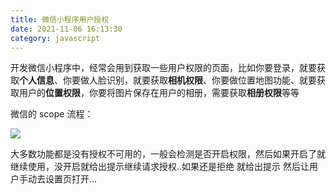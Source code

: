```yaml
---
title: 微信小程序用户授权
date: 2021-11-06 16:13:30
category: javascript
---
```


开发微信小程序中，经常会用到获取一些用户权限的页面，比如你要登录，就要获取**个人信息**、你要做人脸识别，就要获取**相机权限**、你要做位置地图功能、就要获取用户的**位置权限**，你要将图片保存在用户的相册，需要获取**相册权限**等等

微信的 scope 流程：

![](https://upload-images.jianshu.io/upload_images/10024246-ddee62c76183acd0.png?imageMogr2/auto-orient/strip%7CimageView2/2/w/1240)



大多数功能都是没有授权不可用的，一般会检测是否开启权限，然后如果开启了就继续使用，没开启就给出提示继续请求授权..如果还是拒绝 就给出提示 然后让用户手动去设置页打开...
